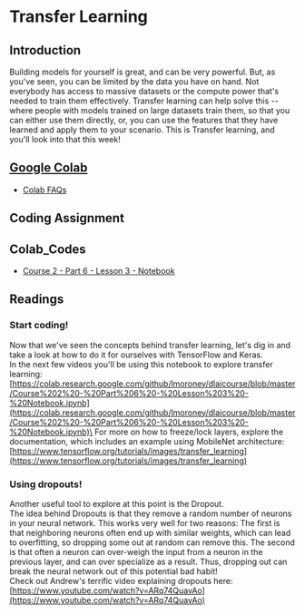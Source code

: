 # Transfer Learning
## Introduction
Building models for yourself is great, and can be very powerful. But, as you've seen, you can be limited by the data you have on hand. Not everybody has access to massive datasets or the compute power that's needed to train them effectively. Transfer learning can help solve this -- where people with models trained on large datasets train them, so that you can either use them directly, or, you can use the features that they have learned and apply them to your scenario. This is Transfer learning, and you'll look into that this week!

## [Google Colab](https://colab.research.google.com)
* [Colab FAQs](https://research.google.com/colaboratory/faq.html)

## Coding Assignment

## Colab_Codes
* [Course 2 - Part 6 - Lesson 3 - Notebook](./Colab_Codes/Course2-Part6-Lesson3-Notebook.ipynb)

## Readings
### Start coding!
Now that we've seen the concepts behind transfer learning, let's dig in and take a look at how to do it for ourselves with TensorFlow and Keras.\
In the next few videos you'll be using this notebook to explore transfer learning: [https://colab.research.google.com/github/lmoroney/dlaicourse/blob/master/Course%202%20-%20Part%206%20-%20Lesson%203%20-%20Notebook.ipynb](https://colab.research.google.com/github/lmoroney/dlaicourse/blob/master/Course%202%20-%20Part%206%20-%20Lesson%203%20-%20Notebook.ipynb)\
For more on how to freeze/lock layers, explore the documentation, which includes an example using MobileNet architecture: [https://www.tensorflow.org/tutorials/images/transfer_learning](https://www.tensorflow.org/tutorials/images/transfer_learning)

### Using dropouts!
Another useful tool to explore at this point is the Dropout.\
The idea behind Dropouts is that they remove a random number of neurons in your neural network. This works very well for two reasons: The first is that neighboring neurons often end up with similar weights, which can lead to overfitting, so dropping some out at random can remove this. The second is that often a neuron can over-weigh the input from a neuron in the previous layer, and can over specialize as a result. Thus, dropping out can break the neural network out of this potential bad habit!\
Check out Andrew's terrific video explaining dropouts here: [https://www.youtube.com/watch?v=ARq74QuavAo](https://www.youtube.com/watch?v=ARq74QuavAo)
